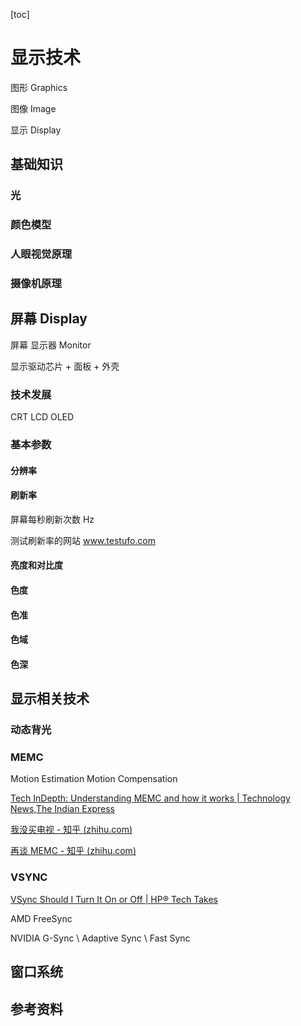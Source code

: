 [toc]

# 显示技术

图形 Graphics

图像 Image

显示 Display

## 基础知识

### 光

### 颜色模型

### 人眼视觉原理

### 摄像机原理

## 屏幕 Display

屏幕 显示器 Monitor 

显示驱动芯片 + 面板 + 外壳

### 技术发展

CRT LCD OLED 

### 基本参数

#### 分辨率

#### 刷新率

屏幕每秒刷新次数 Hz

测试刷新率的网站 www.testufo.com

#### 亮度和对比度

#### 色度

#### 色准

#### 色域

#### 色深

## 显示相关技术

### 动态背光

### MEMC

Motion Estimation Motion Compensation

[Tech InDepth: Understanding MEMC and how it works | Technology News,The Indian Express](https://indianexpress.com/article/technology/tech-news-technology/tech-indepth-understanding-memc-and-how-it-works-7787603/)

[我没买电视 - 知乎 (zhihu.com)](https://zhuanlan.zhihu.com/p/27135084)

[再谈 MEMC - 知乎 (zhihu.com)](https://zhuanlan.zhihu.com/p/51433940)

### VSYNC

[VSync Should I Turn It On or Off | HP® Tech Takes](https://www.hp.com/us-en/shop/tech-takes/vsync-should-i-turn-it-on-or-off)

AMD FreeSync

NVIDIA G-Sync \ Adaptive Sync \ Fast Sync

## 窗口系统



## 参考资料
